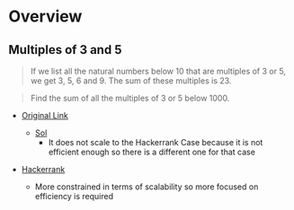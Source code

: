 
# Overview 

## Multiples of 3 and 5

> If we list all the natural numbers below 10 that are multiples of 3 or 5, we get 3, 5, 6 and 9. The sum of these multiples is 23.

> Find the sum of all the multiples of 3 or 5 below 1000.

- [Original Link](https://projecteuler.net/problem=1)
  - [Sol](sol_base.hs)
    - It does not scale to the Hackerrank Case because it is not efficient enough so there is a different one for that case 


- [Hackerrank](https://www.hackerrank.com/contests/projecteuler/challenges/euler001/problem)

  - More constrained in terms of scalability so more focused on efficiency is required 








